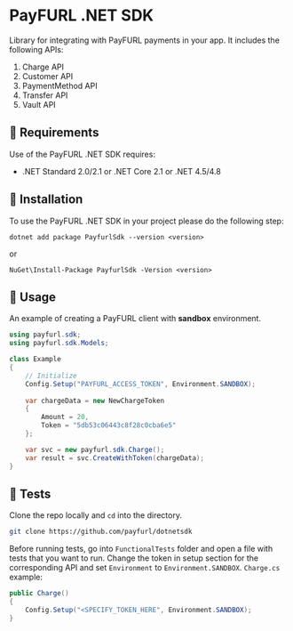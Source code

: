 # PayFURL .NET SDK

Library for integrating with PayFURL payments in your app. It includes the following APIs:

1. Charge API
2. Customer API
3. PaymentMethod API
4. Transfer API
5. Vault API

## 📄 Requirements

Use of the PayFURL .NET SDK requires:

* .NET Standard 2.0/2.1 or .NET Core 2.1 or .NET 4.5/4.8

## 🧰 Installation

To use the PayFURL .NET SDK in your project please do the following step:

```shell
dotnet add package PayfurlSdk --version <version>
```

or 

```shell
NuGet\Install-Package PayfurlSdk -Version <version>
```

## 👷 Usage

An example of creating a PayFURL client with **sandbox** environment.

```csharp
using payfurl.sdk;
using payfurl.sdk.Models;

class Example 
{
    // Initialize
    Config.Setup("PAYFURL_ACCESS_TOKEN", Environment.SANDBOX);
    
    var chargeData = new NewChargeToken
    {
        Amount = 20,
        Token = "5db53c06443c8f28c0cba6e5"
    };

    var svc = new payfurl.sdk.Charge();
    var result = svc.CreateWithToken(chargeData);
}
```

## 🔨 Tests

Clone the repo locally and `cd` into the directory.

```sh
git clone https://github.com/payfurl/dotnetsdk
```

Before running tests, go into `FunctionalTests` folder and open a file with tests that you want to run. Change the token in setup section for the corresponding API and set `Environment` to `Environment.SANDBOX`. `Charge.cs` example:

```csharp
public Charge()
{
    Config.Setup("<SPECIFY_TOKEN_HERE", Environment.SANDBOX);
}
```
